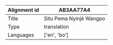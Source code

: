 |Alignment id | AB3AA77A4
| --- | --- 
|Title | Situ Pema Nyinjé Wangpo 
|Type | translation
|Languages | ['en', 'bo']